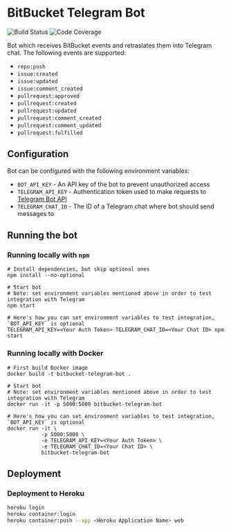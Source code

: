 # BitBucket Telegram Bot
![Build Status](https://travis-ci.com/inikolaev/bitbucket-telegram-bot.svg?branch=master)
![Code Coverage](https://codecov.io/gh/inikolaev/bitbucket-telegram-bot/branch/master/graph/badge.svg)

Bot which receives BitBucket events and retraslates them into Telegram chat. The following events are supported:

* `repo:push` 
* `issue:created`
* `issue:updated`
* `issue:comment_created`
* `pullrequest:approved`
* `pullrequest:created`
* `pullrequest:updated`
* `pullrequest:comment_created`
* `pullrequest:comment_updated`
* `pullrequest:fulfilled`

## Configuration

Bot can be configured with the following environment variables:

* `BOT_API_KEY` - An API key of the bot to prevent unauthorized access
* `TELEGRAM_API_KEY` - Authentication token used to make requests to [Telegram Bot API](https://core.telegram.org/bots/api)
* `TELEGRAM_CHAT_ID` - The ID of a Telegram chat where bot should send messages to

## Running the bot

### Running locally with `npm`

```
# Install dependencies, but skip optional ones
npm install --no-optional

# Start bot 
# Note: set environment variables mentioned above in order to test integration with Telegram
npm start

# Here's how you can set environment variables to test integration, `BOT_API_KEY` is optional
TELEGRAM_API_KEY=<Your Auth Token> TELEGRAM_CHAT_ID=<Your Chat ID> npm start
```

### Running locally with Docker

```
# First build Docker image
docker build -t bitbucket-telegram-bot .

# Start bot
# Note: set environment variables mentioned above in order to test integration with Telegram
docker run -it -p 5000:5000 bitbucket-telegram-bot

# Here's how you can set environment variables to test integration, `BOT_API_KEY` is optional
docker run -it \
           -p 5000:5000 \
           -e TELEGRAM_API_KEY=<Your Auth Token> \
           -e TELEGRAM_CHAT_ID=<Your Chat ID> \
           bitbucket-telegram-bot
```

## Deployment

### Deployment to Heroku

```bash
heroku login
heroku container:login
heroku container:push --app <Heroku Application Name> web
```
